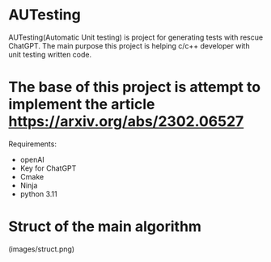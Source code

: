 # AUTesting
AUTesting(Automatic Unit testing) is project for generating tests with rescue ChatGPT. The main purpose this project is helping c/c++ developer with unit testing written code.
# The base of this project is attempt to implement the article https://arxiv.org/abs/2302.06527
Requirements:
* openAI
* Key for ChatGPT
* Cmake
* Ninja
* python 3.11
# Struct of the main algorithm
(images/struct.png)